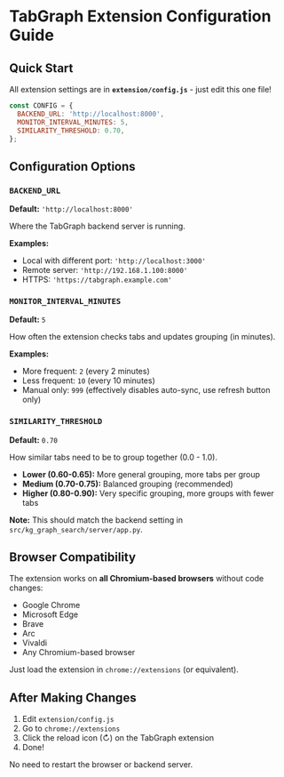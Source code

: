 # TabGraph Extension Configuration Guide

## Quick Start

All extension settings are in **`extension/config.js`** - just edit this one file!

```javascript
const CONFIG = {
  BACKEND_URL: 'http://localhost:8000',
  MONITOR_INTERVAL_MINUTES: 5,
  SIMILARITY_THRESHOLD: 0.70,
};
```

## Configuration Options

### `BACKEND_URL`
**Default:** `'http://localhost:8000'`

Where the TabGraph backend server is running.

**Examples:**
- Local with different port: `'http://localhost:3000'`
- Remote server: `'http://192.168.1.100:8000'`
- HTTPS: `'https://tabgraph.example.com'`

### `MONITOR_INTERVAL_MINUTES`
**Default:** `5`

How often the extension checks tabs and updates grouping (in minutes).

**Examples:**
- More frequent: `2` (every 2 minutes)
- Less frequent: `10` (every 10 minutes)
- Manual only: `999` (effectively disables auto-sync, use refresh button only)

### `SIMILARITY_THRESHOLD`
**Default:** `0.70`

How similar tabs need to be to group together (0.0 - 1.0).

- **Lower (0.60-0.65):** More general grouping, more tabs per group
- **Medium (0.70-0.75):** Balanced grouping (recommended)
- **Higher (0.80-0.90):** Very specific grouping, more groups with fewer tabs

**Note:** This should match the backend setting in `src/kg_graph_search/server/app.py`.

## Browser Compatibility

The extension works on **all Chromium-based browsers** without code changes:
- Google Chrome
- Microsoft Edge
- Brave
- Arc
- Vivaldi
- Any Chromium-based browser

Just load the extension in `chrome://extensions` (or equivalent).

## After Making Changes

1. Edit `extension/config.js`
2. Go to `chrome://extensions`
3. Click the reload icon (↻) on the TabGraph extension
4. Done!

No need to restart the browser or backend server.
